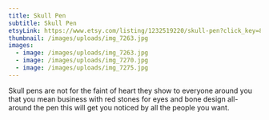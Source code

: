 ```yaml
---
title: Skull Pen
subtitle: Skull Pen
etsyLink: https://www.etsy.com/listing/1232519220/skull-pen?click_key=875476afe09aed1131280a78c41bc1aae81cafa6%3A1232519220&click_sum=d6fda580&ref=shop_home_active_2&frs=1
thumbnail: /images/uploads/img_7263.jpg
images:
  - image: /images/uploads/img_7263.jpg
  - image: /images/uploads/img_7270.jpg
  - image: /images/uploads/img_7275.jpg
---
```

<!--StartFragment-->

Skull pens are not for the faint of heart they show to everyone around you that you mean business with red stones for eyes and bone design all-around the pen this will get you noticed by all the people you want.

<!--EndFragment-->